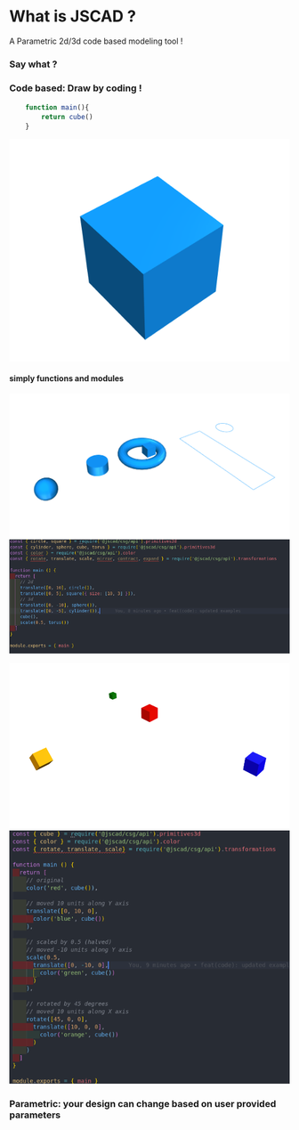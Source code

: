 # What is JSCAD ?

A Parametric 2d/3d code based modeling tool ! <!-- .element: class="fragment" -->

### Say what ?

### Code based: Draw by coding !

```javascript
    function main(){
        return cube()
    }
```

![alt text](./img/cube.png "cubeee")<!-- .element: class="fragment" -->

#### simply functions and modules

![alt text](./img/all-shapes.png "things")<!-- .element: class="fragment" -->
![alt text](./img/all-shapes-code.png "things")<!-- .element: class="fragment" -->

![alt text](./img/transforms.png "things")<!-- .element: class="fragment" -->
![alt text](./img/transforms-code.png "things")<!-- .element: class="fragment" -->


### Parametric: your design can change based on user provided parameters
